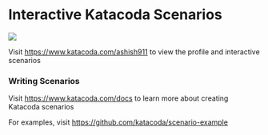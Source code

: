 # Interactive Katacoda Scenarios

[![](http://shields.katacoda.com/katacoda/ashish911/count.svg)](https://www.katacoda.com/ashish911 "Get your profile on Katacoda.com")

Visit https://www.katacoda.com/ashish911 to view the profile and interactive scenarios

### Writing Scenarios
Visit https://www.katacoda.com/docs to learn more about creating Katacoda scenarios

For examples, visit https://github.com/katacoda/scenario-example
